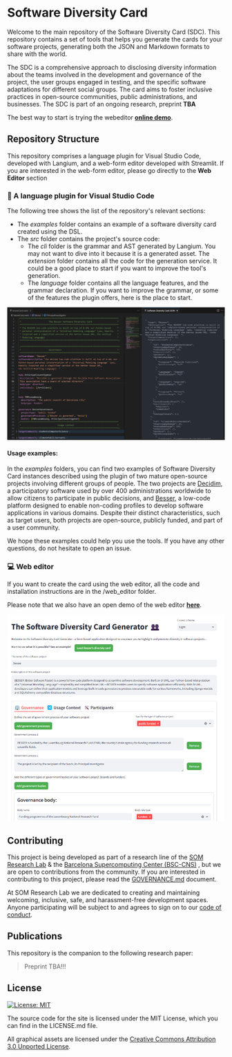 # Software Diversity Card 

Welcome to the main repository of the Software Diversity Card (SDC). This repository contains a set of tools that helps you generate the cards for your software projects, generating both the JSON and Markdown formats to share with the world. 

The SDC is a comprehensive approach to disclosing diversity information about the teams involved in the development and governance of the project, the user groups engaged in testing, and the specific software adaptations for different social groups. The card aims to foster inclusive practices in open-source communities, public administrations, and businesses. The SDC is part of an ongoing research, preprint **TBA**

The best way to start is trying the webeditor [**online demo**](https://huggingface.co/spaces/JoanGiner/SoftwareDiversityCard-Generator). 


## Repository Structure

This repository comprises a language plugin for Visual Studio Code, developed with Langium, and a web-form editor developed with Streamlit. If you are interested in the web-form editor, please go directly to the **Web Editor** section

### :page_with_curl: A language plugin for Visual Studio Code
The following tree shows the list of the repository's relevant sections:

  -   The *examples* folder contains an example of a software diversity card created using the DSL.
  - The *src* folder contains the project's source code:
    - The *cli* folder is the grammar and AST generated by Langium. You may not want to dive into it because it is a generated asset.
    The *extension* folder contains all the code for the generation service. It could be a good place to start if you want to improve the tool's generation.
    - The *language* folder contains all the language features, and the grammar declaration. If you want to improve the grammar, or some of the features the plugin offers, here is the place to start.

![alt text](pluginUI.png?raw=true)

#### Usage examples:

In the *examples* folders, you can find two examples of Software Diversity Card instances described using the plugin of two mature open-source projects involving different groups of people. The two projects are [Decidim](https://decidim.org/), a participatory software used by over 400 administrations worldwide to allow citizens to participate in public decisions, and [Besser](http://besser-pearl.org/), a low-code platform designed to enable non-coding profiles to develop software applications in various domains. Despite their distinct characteristics, such as target users, both projects are open-source, publicly funded, and part of a user community.

We hope these examples could help you use the tools. If you have any other questions, do not hesitate to open an issue.

### :computer: Web editor

If you want to create the card using the web editor, all the code and installation instructions are in the /web_editor folder. 

Please note that we also have an open demo of the web editor [**here**](https://huggingface.co/spaces/JoanGiner/SoftwareDiversityCard-Generator). 


![alt text](web_editor/webeditor.png?raw=true)

## Contributing

This project is being developed as part of a research line of the [SOM Research Lab](https://som-research.github.io/) & the [Barcelona Supercomputing Center (BSC-CNS)](https://bsc.es) , but we are open to contributions from the community. If you are interested in contributing to this project, please read the [GOVERNANCE.md](GOVERNANCE.md) document.

At SOM Research Lab we are dedicated to creating and maintaining welcoming, inclusive, safe, and harassment-free development spaces. Anyone participating will be subject to and agrees to sign on to our [code of conduct](CODE_OF_CONDUCT.md).

## Publications

This repository is the companion to the following research paper:

> Preprint TBA!!!

## License

[![License: MIT](https://img.shields.io/badge/License-MIT-yellow.svg)](https://opensource.org/licenses/MIT)

The source code for the site is licensed under the MIT License, which you can find in the LICENSE.md file.

All graphical assets are licensed under the
[Creative Commons Attribution 3.0 Unported License](https://creativecommons.org/licenses/by/3.0/).
